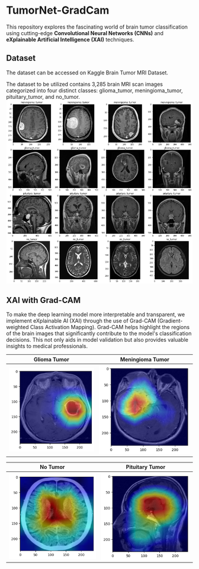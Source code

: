# TumorNet-GradCam

This repository explores the fascinating world of brain tumor classification using cutting-edge **Convolutional Neural Networks (CNNs)** 
and **eXplainable Artificial Intelligence (XAI)** techniques.

## Dataset
The dataset can be accessed on Kaggle Brain Tumor MRI Dataset.

The dataset to be utilized contains 3,285 brain MRI scan images categorized into four distinct classes: glioma_tumor, meningioma_tumor, pituitary_tumor, and no_tumor.
![Image](https://github.com/AniketP04/TumorNet-GradCam/blob/main/images/brain_mri.png)

## XAI with Grad-CAM
To make the deep learning model more interpretable and transparent, we implement eXplainable AI (XAI) 
through the use of Grad-CAM (Gradient-weighted Class Activation Mapping). Grad-CAM helps highlight the regions of the brain images 
that significantly contribute to the model's classification decisions. This not only aids in model validation but also provides valuable 
insights to medical professionals.

| Glioma Tumor | Meningioma Tumor | 
| ----------- | ----------- |
| ![Image](https://github.com/AniketP04/TumorNet-GradCam/blob/main/images/glioma_tumor.png) | ![Image](https://github.com/AniketP04/TumorNet-GradCam/blob/main/images/meningioma_tumor.png) |

| No Tumor | Pituitary Tumor |
| ----------- | ----------- |
| ![Image](https://github.com/AniketP04/TumorNet-GradCam/blob/main/images/no_tumor.png) | ![Image](https://github.com/AniketP04/TumorNet-GradCam/blob/main/images/pituitary_tumor.png) |
